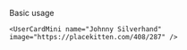 Basic usage

```
<UserCardMini name="Johnny Silverhand" image="https://placekitten.com/408/287" />
```
